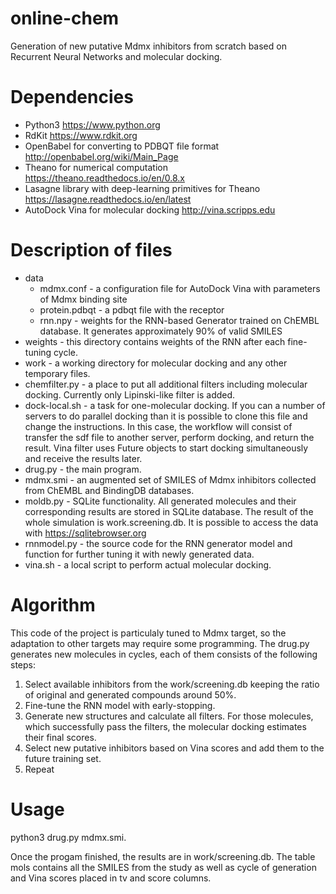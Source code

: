 # online-chem
Generation of new putative Mdmx inhibitors from scratch based on Recurrent Neural Networks and molecular docking.

# Dependencies

* Python3 https://www.python.org
* RdKit https://www.rdkit.org
* OpenBabel for converting to PDBQT file format http://openbabel.org/wiki/Main_Page
* Theano for numerical computation https://theano.readthedocs.io/en/0.8.x
* Lasagne library with deep-learning primitives for Theano https://lasagne.readthedocs.io/en/latest
* AutoDock Vina for molecular docking http://vina.scripps.edu

# Description of files

* data
  * mdmx.conf - a configuration file for AutoDock Vina with parameters of Mdmx binding site
  * protein.pdbqt - a pdbqt file with the receptor
  * rnn.npy - weights for the RNN-based Generator trained on ChEMBL database. It generates approximately 90% of valid SMILES
* weights - this directory contains weights of the RNN after each fine-tuning cycle.
* work - a working directory for molecular docking and any other temporary files.
* chemfilter.py - a place to put all additional filters including molecular docking. Currently only Lipinski-like filter is added. 
* dock-local.sh - a task for one-molecular docking. If you can a number of servers to do parallel docking than it is possible to clone this file and change the instructions. In this case, the workflow will consist of transfer the sdf file to another server, perform docking, and return the result. Vina filter uses Future objects to start docking simultaneously and receive the results later.
* drug.py - the main program.
* mdmx.smi - an augmented set of SMILES of Mdmx inhibitors collected from ChEMBL and BindingDB databases.
* moldb.py - SQLite functionality. All generated molecules and their corresponding results are stored in SQLite database. The result of the whole simulation is work.screening.db. It is possible to access the data with https://sqlitebrowser.org
* rnnmodel.py - the source code for the RNN generator model and function for further tuning it with newly generated data.
* vina.sh - a local script to perform actual molecular docking. 

# Algorithm

This code of the project is particulaly tuned to Mdmx target, so the adaptation to other targets may require some programming. 
The drug.py generates new molecules in cycles, each of them consists of the following steps:

1. Select available inhibitors from the work/screening.db keeping the ratio of original and generated compounds around 50%. 
1. Fine-tune the RNN model with early-stopping. 
1. Generate new structures and calculate all filters. For those molecules, which successfully pass the filters, the molecular docking estimates their final scores.
1. Select new putative inhibitors based on Vina scores and add them to the future training set.
1. Repeat

# Usage 

python3 drug.py mdmx.smi. 

Once the progam finished, the results are in work/screening.db. The table mols contains all the SMILES from the study as well as cycle of generation and Vina scores placed in tv and score columns.

